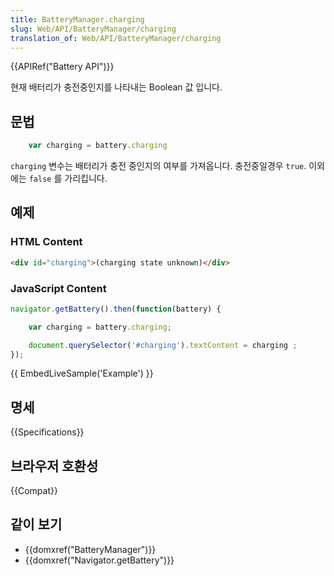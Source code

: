 ```yaml
---
title: BatteryManager.charging
slug: Web/API/BatteryManager/charging
translation_of: Web/API/BatteryManager/charging
---
```

{{APIRef("Battery API")}}

현재 배터리가 충전중인지를 나타내는 Boolean 값 입니다.

## 문법

```js
    var charging = battery.charging
```

`charging` 변수는 배터리가 충전 중인지의 여부를 가져옵니다. 충전중일경우 `true`. 이외에는 `false` 를 가리킵니다.

## 예제

### HTML Content

```html
<div id="charging">(charging state unknown)</div>
```

### JavaScript Content

```js
navigator.getBattery().then(function(battery) {

    var charging = battery.charging;

    document.querySelector('#charging').textContent = charging ;
});
```

{{ EmbedLiveSample('Example') }}

## 명세

{{Specifications}}

## 브라우저 호환성

{{Compat}}

## 같이 보기

- {{domxref("BatteryManager")}}
- {{domxref("Navigator.getBattery")}}
